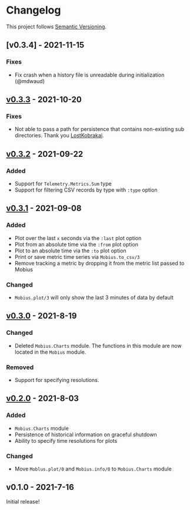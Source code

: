 <!-- markdownlint-disable-file MD024 -->

# Changelog

This project follows [Semantic Versioning](https://semver.org/spec/v2.0.0.html).

## [v0.3.4] - 2021-11-15

### Fixes

- Fix crash when a history file is unreadable during initialization (@mdwaud)

## [v0.3.3] - 2021-10-20

### Fixes

- Not able to pass a path for persistence that contains non-existing sub
  directories. Thank you [LostKobrakai](https://github.com/LostKobrakai).

## [v0.3.2] - 2021-09-22

### Added

- Support for `Telemetry.Metrics.Sum` type
- Support for filtering CSV records by type with `:type` option

## [v0.3.1] - 2021-09-08

### Added

- Plot over the last `x` seconds via the `:last` plot option
- Plot from an absolute time via the `:from` plot option
- Plot to an absolute time via the `:to` plot option
- Print or save metric time series via `Mobius.to_csv/3`
- Remove tracking a metric by dropping it from the metric list passed to Mobius

### Changed

- `Mobius.plot/3` will only show the last 3 minutes of data by default

## [v0.3.0] - 2021-8-19

### Changed

- Deleted `Mobius.Charts` module. The functions in this module are now located
  in the `Mobius` module.

### Removed

- Support for specifying resolutions.

## [v0.2.0] - 2021-8-03

### Added

- `Mobius.Charts` module
- Persistence of historical information on graceful shutdown
- Ability to specify time resolutions for plots

### Changed

- Move `Moblus.plot/0` and `Mobius.info/0` to `Mobius.Charts` module

## v0.1.0 - 2021-7-16

Initial release!

[v0.3.3]: https://github.com/mattludwigs/mobius/compare/v0.3.3...v0.3.4
[v0.3.3]: https://github.com/mattludwigs/mobius/compare/v0.3.2...v0.3.3
[v0.3.2]: https://github.com/mattludwigs/mobius/compare/v0.3.1...v0.3.2
[v0.3.1]: https://github.com/mattludwigs/mobius/compare/v0.3.0...v0.3.1
[v0.3.0]: https://github.com/mattludwigs/mobius/compare/v0.2.0...v0.3.0
[v0.2.0]: https://github.com/mattludwigs/mobius/compare/v0.1.0...v0.2.0
